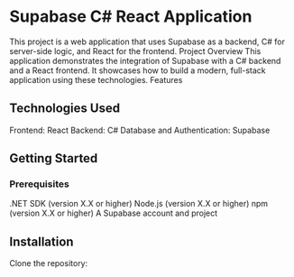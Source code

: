# Supabase C# React Application

This project is a web application that uses Supabase as a backend, C# for server-side logic, and React for the frontend.
Project Overview
This application demonstrates the integration of Supabase with a C# backend and a React frontend. It showcases how to build a modern, full-stack application using these technologies.
Features


## Technologies Used

Frontend: React
Backend: C#
Database and Authentication: Supabase

## Getting Started
### Prerequisites

.NET SDK (version X.X or higher)
Node.js (version X.X or higher)
npm (version X.X or higher)
A Supabase account and project

## Installation

Clone the repository:
